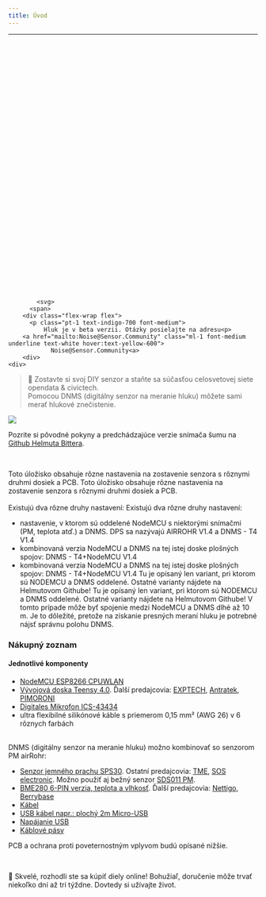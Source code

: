 ```yaml
---
title: Úvod
---
```

---
  <div class="max-w-screen-xl mx-auto pb-5">
    <div class="p-2 rounded-lg bg-indigo-100 shadow-lg sm:p-3">
    <div class="flex items-center">
          <span class="p-2 rounded-lg bg-indigo-500">
            <svg class="h-8 w-8 text-white" fill="none" viewBox="0 0 24 24" stroke="currentColor">

            <svg>
          <span>
        <div class="flex-wrap flex">
          <p class="pt-1 text-indigo-700 font-medium">
              Hluk je v beta verzii. Otázky posielajte na adresu<p>
        <a href="mailto:Noise@Sensor.Community" class="ml-1 font-medium underline text-white hover:text-yellow-600">
                Noise@Sensor.Community<a>
        <div>
    <div>
  <div>
<div>


> 🚧 Zostavte si svoj DIY senzor a staňte sa súčasťou celosvetovej siete opendata &amp; civictech. <br> Pomocou DNMS (digitálny senzor na meranie hluku) môžete sami merať hlukové znečistenie.

  <img src="../docs/dnms/dnms-noise-measuring-sensor-kit.jpg" style="display: block; margin: 1em 0" loading="lazy"/>


Pozrite si pôvodné pokyny a predchádzajúce verzie snímača šumu na [Github Helmuta Bittera](https://github.com/hbitter/DNMS/tree/master/Manual).

<br>

Toto úložisko obsahuje rôzne nastavenia na zostavenie senzora s rôznymi druhmi dosiek a PCB.
Toto úložisko obsahuje rôzne nastavenia na zostavenie senzora s rôznymi druhmi dosiek a PCB.
 <br>
 <br>
 Existujú dva rôzne druhy nastavení:
 Existujú dva rôzne druhy nastavení:
* nastavenie, v ktorom sú oddelené NodeMCU s niektorými snímačmi (PM, teplota atď.) a DNMS. DPS sa nazývajú AIRROHR V1.4 a DNMS - T4 V1.4
* kombinovaná verzia NodeMCU a DNMS na tej istej doske plošných spojov: DNMS - T4+NodeMCU V1.4
* kombinovaná verzia NodeMCU a DNMS na tej istej doske plošných spojov: DNMS - T4+NodeMCU V1.4
 Tu je opísaný len variant, pri ktorom sú NODEMCU a DNMS oddelené. Ostatné varianty nájdete na Helmutovom Githube!
 Tu je opísaný len variant, pri ktorom sú NODEMCU a DNMS oddelené. Ostatné varianty nájdete na Helmutovom Githube!
  V tomto prípade môže byť spojenie medzi NodeMCU a DNMS dlhé až 10 m. Je to dôležité, pretože na získanie presných meraní hluku je potrebné nájsť správnu polohu DNMS.

### Nákupný zoznam

#### Jednotlivé komponenty
* [NodeMCU ESP8266 CPUWLAN](https://www.aliexpress.com/wholesale?groupsort=1&SortType=price_asc&SearchText=nodemcu+v3+esp8266+ch340)
* [Vývojová doska Teensy 4.0](https://www.pjrc.com/store/teensy40.html). Ďalší predajcovia: [EXPTECH](https://www.exp-tech.de/plattformen/teensy/9596/teensy-4.0-development-board), [Antratek](https://www.antratek.de/teensy-4-0), [PIMORONI](https://shop.pimoroni.com/products/teensy-4-0-development-board)
* [Digitales Mikrofon ICS-43434](https://www.tindie.com/products/onehorse/ics43434-i2s-digital-microphone/)
* ultra flexibilné silikónové káble s priemerom 0,15 mm² (AWG 26) v 6 rôznych farbách
<br>
DNMS (digitálny senzor na meranie hluku) možno kombinovať so senzorom PM airRohr:

* [Senzor jemného prachu SPS30](https://www.sparkfun.com/products/15103). Ostatní predajcovia: [TME](https://www.tme.eu/de/details/sps30/gassensoren/sensirion/1-101638-10/?brutto=1), [SOS electronic](https://www.soselectronic.de/products/sensirion/sps30-2-304234). Možno použiť aj bežný senzor [SDS011 PM](https://de.aliexpress.com/wholesale?catId=0&initiative_id=AS_20200813122806&SearchText=sds011).
* [BME280 6-PIN verzia, teplota a vlhkosť](https://www.aliexpress.comwholesale?catId=0&amp;initiative_id=SB_20200308040440&amp;SearchText=bme280+-5V++3,3V). Ďalší predajcovia: [Nettigo](https://nettigo.eu/products/module-pressure-humidity-and-temperature-sensor-bosch-bme280), [Berrybase](https://www.berrybase.de/bauelemente/sensoren-module/feuchtigkeit/bme680-breakout-board-4in1-sensor-f-252-r-temperatur-luftfeuchtigkeit-luftdruck-und-luftg-252-t)
* [Kábel](http://www.aliexpress.comwholesale?groupsort=1&amp;SortType=price_asc&amp;SearchText=Dupont+kábel+20cm+ženský-ženský)
* [USB kábel napr.: plochý 2m Micro-USB](https://www.aliexpress.comwholesale?catId=0&amp;initiative_id=SB_20200308040708&amp;SearchText=micro+usb+plochý+kábel+2m)
* [Napájanie USB](https://www.aliexpress.com/wholesale?catId=0&initiative_id=SB_20200308040834&SearchText=single+micro+usb+eu+power+supply)
* [Káblové pásy](https://www.aliexpress.comwholesale?catId=0&amp;initiative_id=SB_20200308040852&amp;SearchText=cable+pásy)

PCB a ochrana proti poveternostným vplyvom budú opísané nižšie.

<br>

🙌 Skvelé, rozhodli ste sa kúpiť diely online!
Bohužiaľ, doručenie môže trvať niekoľko dní až tri týždne.
Dovtedy si užívajte život️.
